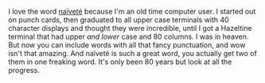 I love the word <a href="https://en.wiktionary.org/wiki/na%C3%AFvet%C3%A9">naïveté</a> because I'm an old time computer user. I started out on punch cards, then graduated to all upper case terminals with 40 character displays and thought they were incredible, until I got a Hazeltine terminal that had upper <i>and lower</i> case and 80 columns. I was in heaven. But now you can include words with all that fancy punctuation, and wow isn't that amazing. And naïveté is such a great word, you actually get two of them in one freaking word. It's only been 80 years but look at all the progress.  
